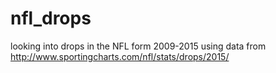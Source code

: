 # nfl_drops
looking into drops in the NFL form 2009-2015 using data from http://www.sportingcharts.com/nfl/stats/drops/2015/
